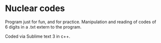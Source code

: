 # Nuclear codes
Program just for fun, and for practice. Manipulation and reading of codes of 6 digits in a .txt extern to the program.

Coded via Sublime text 3 in c++. 
